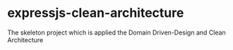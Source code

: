 # expressjs-clean-architecture
The skeleton project which is applied the Domain Driven-Design and Clean Architecture
